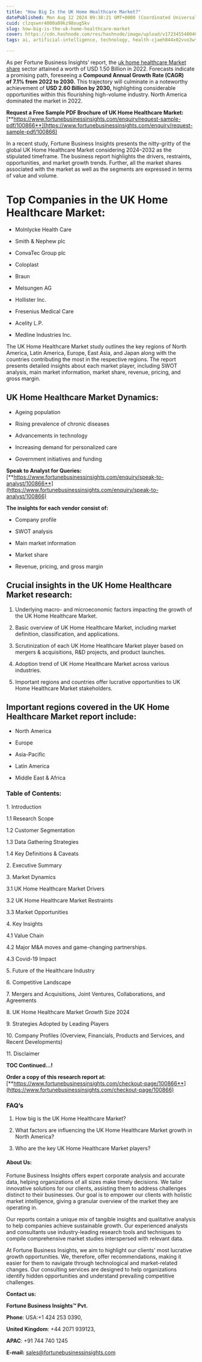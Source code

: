```yaml
---
title: "How Big Is the UK Home Healthcare Market?"
datePublished: Mon Aug 12 2024 09:38:21 GMT+0000 (Coordinated Universal Time)
cuid: clzqswnr4000a09kz98oug5kv
slug: how-big-is-the-uk-home-healthcare-market
cover: https://cdn.hashnode.com/res/hashnode/image/upload/v1723455480408/75824c28-2f5c-4580-b5b1-412d66694971.png
tags: ai, artificial-intelligence, technology, health-cjaeh844x02vvo3wtj5r2s75q, healthcare

---
```


As per Fortune Business Insights’ report, the [uk home healthcare Market share](https://www.fortunebusinessinsights.com/industry-reports/u-k-home-healthcare-market-100866) sector attained a worth of USD 1.50 Billion in 2022. Forecasts indicate a promising path, foreseeing a **Compound Annual Growth Rate (CAGR) of 7.1% from 2022 to 2030.** This trajectory will culminate in a noteworthy achievement of **USD 2.60 Billion by 2030,** highlighting considerable opportunities within this flourishing high-volume industry. North America dominated the market in 2022.

**Request a Free Sample PDF Brochure of UK Home Healthcare Market:** [**https://www.fortunebusinessinsights.com/enquiry/request-sample-pdf/100866**](https://www.fortunebusinessinsights.com/enquiry/request-sample-pdf/100866)

In a recent study, Fortune Business Insights presents the nitty-gritty of the global UK Home Healthcare Market considering 2024–2032 as the stipulated timeframe. The business report highlights the drivers, restraints, opportunities, and market growth trends. Further, all the market shares associated with the market as well as the segments are expressed in terms of value and volume.

# **Top Companies in the UK Home Healthcare Market:**

* Molnlycke Health Care
    
* Smith & Nephew plc
    
* ConvaTec Group plc
    
* Coloplast
    
* Braun
    
* Melsungen AG
    
* Hollister Inc.
    
* Fresenius Medical Care
    
* Acelity L.P.
    
* Medline Industries Inc.
    

The UK Home Healthcare Market study outlines the key regions of North America, Latin America, Europe, East Asia, and Japan along with the countries contributing the most in the respective regions. The report presents detailed insights about each market player, including SWOT analysis, main market information, market share, revenue, pricing, and gross margin.

## UK Home Healthcare Market **Dynamics**:

* Ageing population
    
* Rising prevalence of chronic diseases
    
* Advancements in technology
    
* Increasing demand for personalized care
    
* Government initiatives and funding
    

**Speak to Analyst for Queries:** [**https://www.fortunebusinessinsights.com/enquiry/speak-to-analyst/100866**](https://www.fortunebusinessinsights.com/enquiry/speak-to-analyst/100866)

**The insights for each vendor consist of:**

* Company profile
    
* SWOT analysis
    
* Main market information
    
* Market share
    
* Revenue, pricing, and gross margin
    

## **Crucial insights in the UK Home Healthcare Market research:**

1. Underlying macro- and microeconomic factors impacting the growth of the UK Home Healthcare Market.
    
2. Basic overview of UK Home Healthcare Market, including market definition, classification, and applications.
    
3. Scrutinization of each UK Home Healthcare Market player based on mergers & acquisitions, R&D projects, and product launches.
    
4. Adoption trend of UK Home Healthcare Market across various industries.
    
5. Important regions and countries offer lucrative opportunities to UK Home Healthcare Market stakeholders.
    

## **Important regions covered in the UK Home Healthcare Market report include:**

* North America
    
* Europe
    
* Asia-Pacific
    
* Latin America
    
* Middle East & Africa
    

### **Table of Contents:**

1\. Introduction

1.1 Research Scope

1.2 Customer Segmentation

1.3 Data Gathering Strategies

1.4 Key Definitions & Caveats

2\. Executive Summary

3\. Market Dynamics

3.1 UK Home Healthcare Market Drivers

3.2 UK Home Healthcare Market Restraints

3.3 Market Opportunities

4\. Key Insights

4.1 Value Chain

4.2 Major M&A moves and game-changing partnerships.

4.3 Covid-19 Impact

5\. Future of the Healthcare Industry

6\. Competitive Landscape

7\. Mergers and Acquisitions, Joint Ventures, Collaborations, and Agreements

8\. UK Home Healthcare Market Growth Size 2024

9\. Strategies Adopted by Leading Players

10\. Company Profiles (Overview, Financials, Products and Services, and Recent Developments)

11\. Disclaimer

**TOC Continued…!**

**Order a copy of this research report at:** [**https://www.fortunebusinessinsights.com/checkout-page/100866**](https://www.fortunebusinessinsights.com/checkout-page/100866)

### **FAQ’s**

1. How big is the UK Home Healthcare Market?
    
2. What factors are influencing the UK Home Healthcare Market growth in North America?
    
3. Who are the key UK Home Healthcare Market players?
    

#### **About Us:**

Fortune Business Insights offers expert corporate analysis and accurate data, helping organizations of all sizes make timely decisions. We tailor innovative solutions for our clients, assisting them to address challenges distinct to their businesses. Our goal is to empower our clients with holistic market intelligence, giving a granular overview of the market they are operating in.

Our reports contain a unique mix of tangible insights and qualitative analysis to help companies achieve sustainable growth. Our experienced analysts and consultants use industry-leading research tools and techniques to compile comprehensive market studies interspersed with relevant data.

At Fortune Business Insights, we aim to highlight our clients' most lucrative growth opportunities. We, therefore, offer recommendations, making it easier for them to navigate through technological and market-related changes. Our consulting services are designed to help organizations identify hidden opportunities and understand prevailing competitive challenges.

**Contact us:**

**Fortune Business Insights™ Pvt.**

**Phone**: USA:+1 424 253 0390,

**United Kingdom**: +44 2071 939123,

**APAC**: +91 744 740 1245

**E-mail:** [sales@fortunebusinessinsights.com](mailto:sales@fortunebusinessinsights.com)